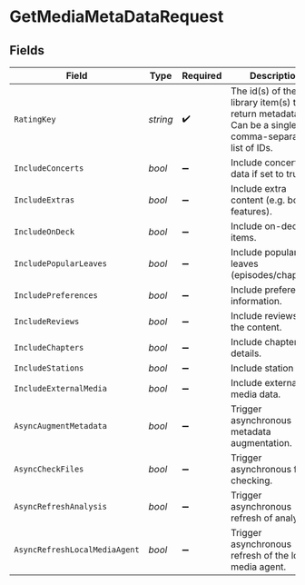 # GetMediaMetaDataRequest


## Fields

| Field                                                                                                       | Type                                                                                                        | Required                                                                                                    | Description                                                                                                 | Example                                                                                                     |
| ----------------------------------------------------------------------------------------------------------- | ----------------------------------------------------------------------------------------------------------- | ----------------------------------------------------------------------------------------------------------- | ----------------------------------------------------------------------------------------------------------- | ----------------------------------------------------------------------------------------------------------- |
| `RatingKey`                                                                                                 | *string*                                                                                                    | :heavy_check_mark:                                                                                          | The id(s) of the library item(s) to return metadata for. Can be a single ID or comma-separated list of IDs. | 21119,21617                                                                                                 |
| `IncludeConcerts`                                                                                           | *bool*                                                                                                      | :heavy_minus_sign:                                                                                          | Include concerts data if set to true.                                                                       | true                                                                                                        |
| `IncludeExtras`                                                                                             | *bool*                                                                                                      | :heavy_minus_sign:                                                                                          | Include extra content (e.g. bonus features).                                                                | true                                                                                                        |
| `IncludeOnDeck`                                                                                             | *bool*                                                                                                      | :heavy_minus_sign:                                                                                          | Include on-deck items.                                                                                      | true                                                                                                        |
| `IncludePopularLeaves`                                                                                      | *bool*                                                                                                      | :heavy_minus_sign:                                                                                          | Include popular leaves (episodes/chapters).                                                                 | true                                                                                                        |
| `IncludePreferences`                                                                                        | *bool*                                                                                                      | :heavy_minus_sign:                                                                                          | Include preferences information.                                                                            | true                                                                                                        |
| `IncludeReviews`                                                                                            | *bool*                                                                                                      | :heavy_minus_sign:                                                                                          | Include reviews for the content.                                                                            | true                                                                                                        |
| `IncludeChapters`                                                                                           | *bool*                                                                                                      | :heavy_minus_sign:                                                                                          | Include chapter details.                                                                                    | true                                                                                                        |
| `IncludeStations`                                                                                           | *bool*                                                                                                      | :heavy_minus_sign:                                                                                          | Include station data.                                                                                       | true                                                                                                        |
| `IncludeExternalMedia`                                                                                      | *bool*                                                                                                      | :heavy_minus_sign:                                                                                          | Include external media data.                                                                                | true                                                                                                        |
| `AsyncAugmentMetadata`                                                                                      | *bool*                                                                                                      | :heavy_minus_sign:                                                                                          | Trigger asynchronous metadata augmentation.                                                                 | true                                                                                                        |
| `AsyncCheckFiles`                                                                                           | *bool*                                                                                                      | :heavy_minus_sign:                                                                                          | Trigger asynchronous file checking.                                                                         | true                                                                                                        |
| `AsyncRefreshAnalysis`                                                                                      | *bool*                                                                                                      | :heavy_minus_sign:                                                                                          | Trigger asynchronous refresh of analysis.                                                                   | true                                                                                                        |
| `AsyncRefreshLocalMediaAgent`                                                                               | *bool*                                                                                                      | :heavy_minus_sign:                                                                                          | Trigger asynchronous refresh of the local media agent.                                                      | true                                                                                                        |